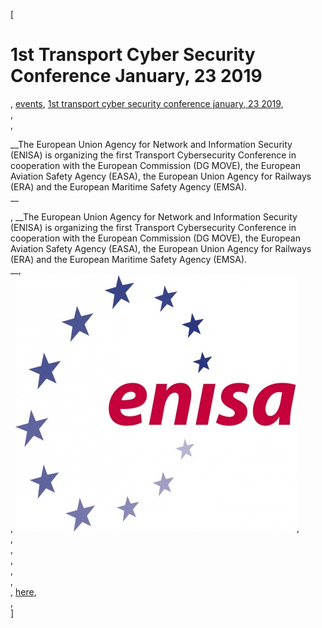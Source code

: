 [

# 1st Transport Cyber Security Conference January, 23 2019

, <a href="http://www.ris.eu/events" style="text-transform:lowercase;">Events</a>, <a href="http://www.ris.eu/events/1st_transport_cyber_security_conference__january__23_2019" style="text-transform:lowercase;">1st Transport Cyber Security Conference  January, 23 2019</a>,   
,   
, 

__The European Union Agency for Network and Information Security (ENISA) is organizing the first Transport Cybersecurity Conference in cooperation with the European Commission (DG MOVE), the European Aviation Safety Agency (EASA), the European Union Agency for Railways (ERA) and the European Maritime Safety Agency (EMSA).  
__

, __The European Union Agency for Network and Information Security (ENISA) is organizing the first Transport Cybersecurity Conference in cooperation with the European Commission (DG MOVE), the European Aviation Safety Agency (EASA), the European Union Agency for Railways (ERA) and the European Maritime Safety Agency (EMSA).  
__,   
, ![](docs/Image/675/thumb_450x-_enisa_logo_rgb.jpg),   
,   
,   
,   
,   
,   
, [here](https://www.enisa.europa.eu/events/first-transport-cyber-security-conference/),   
,   
]